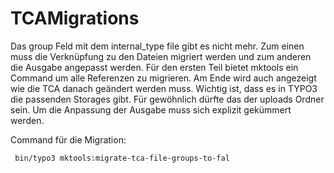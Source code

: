 TCAMigrations
=====

Das group Feld mit dem internal_type file gibt es nicht mehr. Zum einen 
muss die Verknüpfung zu den Dateien migriert werden und zum anderen die Ausgabe
angepasst werden. Für den ersten Teil bietet mktools ein Command um alle Referenzen
zu migrieren. Am Ende wird auch angezeigt wie die TCA danach geändert werden
muss. Wichtig ist, dass es in TYPO3 die passenden Storages gibt. Für gewöhnlich
dürfte das der uploads Ordner sein. 
Um die Anpassung der Ausgabe muss sich explizit gekümmert werden.

Command für die Migration:

~~~~ {.sourceCode .sh
 bin/typo3 mktools:migrate-tca-file-groups-to-fal
~~~~
